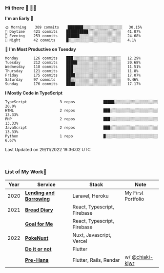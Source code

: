 ### Hi there 👋 🧑‍💻



<!--START_SECTION:waka-->
**I'm an Early 🐤** 

```text
🌞 Morning    309 commits    ███████░░░░░░░░░░░░░░░░░░   30.15% 
🌆 Daytime    421 commits    ██████████░░░░░░░░░░░░░░░   41.07% 
🌃 Evening    253 commits    ██████░░░░░░░░░░░░░░░░░░░   24.68% 
🌙 Night      42 commits     █░░░░░░░░░░░░░░░░░░░░░░░░   4.1%

```
📅 **I'm Most Productive on Tuesday** 

```text
Monday       126 commits    ███░░░░░░░░░░░░░░░░░░░░░░   12.29% 
Tuesday      212 commits    █████░░░░░░░░░░░░░░░░░░░░   20.68% 
Wednesday    118 commits    ███░░░░░░░░░░░░░░░░░░░░░░   11.51% 
Thursday     121 commits    ███░░░░░░░░░░░░░░░░░░░░░░   11.8% 
Friday       175 commits    ████░░░░░░░░░░░░░░░░░░░░░   17.07% 
Saturday     97 commits     ██░░░░░░░░░░░░░░░░░░░░░░░   9.46% 
Sunday       176 commits    ████░░░░░░░░░░░░░░░░░░░░░   17.17%

```


**I Mostly Code in TypeScript** 

```text
TypeScript               3 repos             █████░░░░░░░░░░░░░░░░░░░░   20.0% 
HTML                     2 repos             ███░░░░░░░░░░░░░░░░░░░░░░   13.33% 
PHP                      2 repos             ███░░░░░░░░░░░░░░░░░░░░░░   13.33% 
JavaScript               2 repos             ███░░░░░░░░░░░░░░░░░░░░░░   13.33% 
Python                   1 repo              █░░░░░░░░░░░░░░░░░░░░░░░░   6.67%

```



 Last Updated on 29/11/2022 19:36:02 UTC
<!--END_SECTION:waka-->


<br />

### List of My Work🚀

| Year | Service | Stack | Note |
|--|--|--|--|
| 2020 | [**Lending and Borrowing**](https://lending-and-borrowing.herokuapp.com/) | Laravel, Heroku | My First Portfolio |
| 2021 | [**Bread Diary**](https://bread-diary-web.web.app/) | React, Typescript, Firebase | |
|  | [**Goal for Me**](https://goal-for-me.web.app/) | React, Typescript, Firebase | |
| 2022 | [**PokeNuxt**](https://pokenuxt.vercel.app/) | Nuxt, Javascript, Vercel | |
|  | [**Do it or not**](https://apps.apple.com/jp/app/do-it-or-not/id1613818865) | Flutter | |
|  | [**Pre-Hana**](https://apps.apple.com/us/app/%E3%83%97%E3%83%AA%E8%8A%B1-%E7%B5%90%E5%A9%9A%E5%BC%8F%E6%BA%96%E5%82%99%E3%81%AB%E7%89%B9%E5%8C%96%E3%81%97%E3%81%9Ftodo%E7%AE%A1%E7%90%86%E3%82%A2%E3%83%97%E3%83%AA/id1639773221) | Flutter, Rails, Rendar | w/ [@chiaki-kjwr](https://github.com/chiaki-kjwr) |
